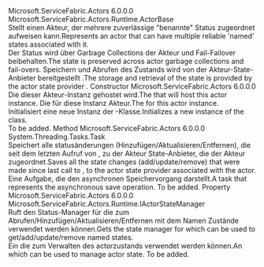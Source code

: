 <Type Name="Actor" FullName="Microsoft.ServiceFabric.Actors.Runtime.Actor">
  <TypeSignature Language="C#" Value="public abstract class Actor : Microsoft.ServiceFabric.Actors.Runtime.ActorBase" />
  <TypeSignature Language="ILAsm" Value=".class public auto ansi abstract beforefieldinit Actor extends Microsoft.ServiceFabric.Actors.Runtime.ActorBase" />
  <TypeSignature Language="DocId" Value="T:Microsoft.ServiceFabric.Actors.Runtime.Actor" />
  <TypeSignature Language="VB.NET" Value="Public MustInherit Class Actor&#xA;Inherits ActorBase" />
  <TypeSignature Language="F#" Value="type Actor = class&#xA;    inherit ActorBase" />
  <AssemblyInfo>
    <AssemblyName>Microsoft.ServiceFabric.Actors</AssemblyName>
    <AssemblyVersion>6.0.0.0</AssemblyVersion>
  </AssemblyInfo>
  <Base>
    <BaseTypeName>Microsoft.ServiceFabric.Actors.Runtime.ActorBase</BaseTypeName>
  </Base>
  <Interfaces />
  <Docs>
    <summary>
            <span data-ttu-id="6fd31-101">Stellt einen Akteur, der mehrere zuverlässige "benannte" Status zugeordnet aufweisen kann.</span><span class="sxs-lookup"><span data-stu-id="6fd31-101">Represents an actor that can have multiple reliable 'named' states associated with it.</span></span>
            </summary>
    <remarks>
            <span data-ttu-id="6fd31-102">Der Status wird über Garbage Collections der Akteur und Fail-Failover beibehalten.</span><span class="sxs-lookup"><span data-stu-id="6fd31-102">The state is preserved across actor garbage collections and fail-overs.</span></span> <span data-ttu-id="6fd31-103">Speichern und Abrufen des Zustands wird von der Akteur-State-Anbieter bereitgestellt <see cref="T:Microsoft.ServiceFabric.Actors.Runtime.IActorStateProvider" />.</span><span class="sxs-lookup"><span data-stu-id="6fd31-103">The storage and retrieval of the state is provided by the actor state provider <see cref="T:Microsoft.ServiceFabric.Actors.Runtime.IActorStateProvider" />.</span></span>
            </remarks>
    <altmember cref="T:Microsoft.ServiceFabric.Actors.Runtime.ActorBase" />
  </Docs>
  <Members>
    <Member MemberName=".ctor">
      <MemberSignature Language="C#" Value="protected Actor (Microsoft.ServiceFabric.Actors.Runtime.ActorService actorService, Microsoft.ServiceFabric.Actors.ActorId actorId);" />
      <MemberSignature Language="ILAsm" Value=".method familyhidebysig specialname rtspecialname instance void .ctor(class Microsoft.ServiceFabric.Actors.Runtime.ActorService actorService, class Microsoft.ServiceFabric.Actors.ActorId actorId) cil managed" />
      <MemberSignature Language="DocId" Value="M:Microsoft.ServiceFabric.Actors.Runtime.Actor.#ctor(Microsoft.ServiceFabric.Actors.Runtime.ActorService,Microsoft.ServiceFabric.Actors.ActorId)" />
      <MemberSignature Language="F#" Value="new Microsoft.ServiceFabric.Actors.Runtime.Actor : Microsoft.ServiceFabric.Actors.Runtime.ActorService * Microsoft.ServiceFabric.Actors.ActorId -&gt; Microsoft.ServiceFabric.Actors.Runtime.Actor" Usage="new Microsoft.ServiceFabric.Actors.Runtime.Actor (actorService, actorId)" />
      <MemberType>Constructor</MemberType>
      <AssemblyInfo>
        <AssemblyName>Microsoft.ServiceFabric.Actors</AssemblyName>
        <AssemblyVersion>6.0.0.0</AssemblyVersion>
      </AssemblyInfo>
      <Parameters>
        <Parameter Name="actorService" Type="Microsoft.ServiceFabric.Actors.Runtime.ActorService" />
        <Parameter Name="actorId" Type="Microsoft.ServiceFabric.Actors.ActorId" />
      </Parameters>
      <Docs>
        <param name="actorService">
            <span data-ttu-id="6fd31-104">Die <see cref="T:Microsoft.ServiceFabric.Actors.Runtime.ActorService" /> dieser Akteur-Instanz gehostet wird.</span><span class="sxs-lookup"><span data-stu-id="6fd31-104">The <see cref="T:Microsoft.ServiceFabric.Actors.Runtime.ActorService" /> that will host this actor instance.</span></span>
            </param>
        <param name="actorId">
            <span data-ttu-id="6fd31-105">Die <see cref="T:Microsoft.ServiceFabric.Actors.ActorId" /> für diese Instanz Akteur.</span><span class="sxs-lookup"><span data-stu-id="6fd31-105">The <see cref="T:Microsoft.ServiceFabric.Actors.ActorId" /> for this actor instance.</span></span>
            </param>
        <summary>
            <span data-ttu-id="6fd31-106">Initialisiert eine neue Instanz der <see cref="T:Microsoft.ServiceFabric.Actors.Runtime.Actor" />-Klasse.</span><span class="sxs-lookup"><span data-stu-id="6fd31-106">Initializes a new instance of the <see cref="T:Microsoft.ServiceFabric.Actors.Runtime.Actor" /> class.</span></span>
            </summary>
        <remarks>To be added.</remarks>
      </Docs>
    </Member>
    <Member MemberName="SaveStateAsync">
      <MemberSignature Language="C#" Value="protected System.Threading.Tasks.Task SaveStateAsync ();" />
      <MemberSignature Language="ILAsm" Value=".method familyhidebysig instance class System.Threading.Tasks.Task SaveStateAsync() cil managed" />
      <MemberSignature Language="DocId" Value="M:Microsoft.ServiceFabric.Actors.Runtime.Actor.SaveStateAsync" />
      <MemberSignature Language="VB.NET" Value="Protected Function SaveStateAsync () As Task" />
      <MemberSignature Language="F#" Value="member this.SaveStateAsync : unit -&gt; System.Threading.Tasks.Task" Usage="actor.SaveStateAsync " />
      <MemberType>Method</MemberType>
      <AssemblyInfo>
        <AssemblyName>Microsoft.ServiceFabric.Actors</AssemblyName>
        <AssemblyVersion>6.0.0.0</AssemblyVersion>
      </AssemblyInfo>
      <ReturnValue>
        <ReturnType>System.Threading.Tasks.Task</ReturnType>
      </ReturnValue>
      <Parameters />
      <Docs>
        <summary>
            <span data-ttu-id="6fd31-107">Speichert alle statusänderungen (Hinzufügen/Aktualisieren/Entfernen), die seit dem letzten Aufruf von <see cref="M:Microsoft.ServiceFabric.Actors.Runtime.Actor.SaveStateAsync" />, zu der Akteur State-Anbieter, die der Akteur zugeordnet.</span><span class="sxs-lookup"><span data-stu-id="6fd31-107">Saves all the state changes (add/update/remove) that were made since last call to <see cref="M:Microsoft.ServiceFabric.Actors.Runtime.Actor.SaveStateAsync" />, to the actor state provider associated with the actor.</span></span>
            </summary>
        <returns><span data-ttu-id="6fd31-108">Eine Aufgabe, die den asynchronen Speichervorgang darstellt.</span><span class="sxs-lookup"><span data-stu-id="6fd31-108">A task that represents the asynchronous save operation.</span></span></returns>
        <remarks>To be added.</remarks>
      </Docs>
    </Member>
    <Member MemberName="StateManager">
      <MemberSignature Language="C#" Value="public Microsoft.ServiceFabric.Actors.Runtime.IActorStateManager StateManager { get; }" />
      <MemberSignature Language="ILAsm" Value=".property instance class Microsoft.ServiceFabric.Actors.Runtime.IActorStateManager StateManager" />
      <MemberSignature Language="DocId" Value="P:Microsoft.ServiceFabric.Actors.Runtime.Actor.StateManager" />
      <MemberSignature Language="VB.NET" Value="Public ReadOnly Property StateManager As IActorStateManager" />
      <MemberSignature Language="F#" Value="member this.StateManager : Microsoft.ServiceFabric.Actors.Runtime.IActorStateManager" Usage="Microsoft.ServiceFabric.Actors.Runtime.Actor.StateManager" />
      <MemberType>Property</MemberType>
      <AssemblyInfo>
        <AssemblyName>Microsoft.ServiceFabric.Actors</AssemblyName>
        <AssemblyVersion>6.0.0.0</AssemblyVersion>
      </AssemblyInfo>
      <ReturnValue>
        <ReturnType>Microsoft.ServiceFabric.Actors.Runtime.IActorStateManager</ReturnType>
      </ReturnValue>
      <Docs>
        <summary>
            <span data-ttu-id="6fd31-109">Ruft den Status-Manager für <see cref="T:Microsoft.ServiceFabric.Actors.Runtime.Actor" /> die zum Abrufen/Hinzufügen/Aktualisieren/Entfernen mit dem Namen Zustände verwendet werden können.</span><span class="sxs-lookup"><span data-stu-id="6fd31-109">Gets the state manager for <see cref="T:Microsoft.ServiceFabric.Actors.Runtime.Actor" /> which can be used to get/add/update/remove named states.</span></span>
            </summary>
        <value>
            <span data-ttu-id="6fd31-110">Ein <see cref="T:Microsoft.ServiceFabric.Actors.Runtime.IActorStateManager" /> die zum Verwalten des actorzustands verwendet werden können.</span><span class="sxs-lookup"><span data-stu-id="6fd31-110">An <see cref="T:Microsoft.ServiceFabric.Actors.Runtime.IActorStateManager" /> which can be used to manage actor state.</span></span>
            </value>
        <remarks>To be added.</remarks>
      </Docs>
    </Member>
  </Members>
</Type>